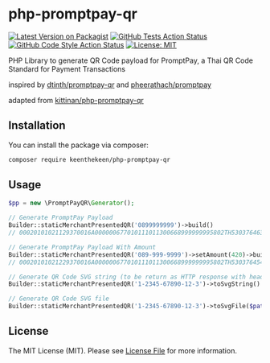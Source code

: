 # php-promptpay-qr
[![Latest Version on Packagist](https://img.shields.io/packagist/v/keenthekeen/php-promptpay-qr.svg?style=flat-square)](https://packagist.org/packages/keenthekeen/php-promptpay-qr)
[![GitHub Tests Action Status](https://img.shields.io/github/workflow/status/keenthekeen/php-promptpay-qr/run-tests?label=tests)](https://github.com/keenthekeen/php-promptpay-qr/actions?query=workflow%3Arun-tests+branch%3Amaster)
[![GitHub Code Style Action Status](https://img.shields.io/github/workflow/status/keenthekeen/php-promptpay-qr/Fix%20PHP%20code%20style%20issues?label=code%20style)](https://github.com/keenthekeen/php-promptpay-qr/actions?query=workflow%3A"Fix+PHP+code+style+issues"+branch%3Amaster)
[![License: MIT](https://img.shields.io/badge/License-MIT-green.svg)](https://opensource.org/licenses/MIT)

PHP Library to generate QR Code payload for PromptPay, a Thai QR Code Standard for Payment Transactions

inspired by [dtinth/promptpay-qr](https://github.com/dtinth/promptpay-qr) and [pheerathach/promptpay](https://github.com/pheerathach/promptpay)

adapted from [kittinan/php-promptpay-qr](https://github.com/kittinan/php-promptpay-qr)

## Installation

You can install the package via composer:

```bash
composer require keenthekeen/php-promptpay-qr
```

## Usage

```php
$pp = new \PromptPayQR\Generator();

// Generate PromptPay Payload
Builder::staticMerchantPresentedQR('0899999999')->build()
// 00020101021129370016A000000677010111011300668999999995802TH53037646304FE29

// Generate PromptPay Payload With Amount
Builder::staticMerchantPresentedQR('089-999-9999')->setAmount(420)->build()
// 00020101021229370016A000000677010111011300668999999995802TH53037645406420.006304CF9E

// Generate QR Code SVG string (to be return as HTTP response with header Content-Type: image/svg+xml)
Builder::staticMerchantPresentedQR('1-2345-67890-12-3')->toSvgString()

// Generate QR Code SVG file
Builder::staticMerchantPresentedQR('1-2345-67890-12-3')->toSvgFile($path)
```

## License

The MIT License (MIT). Please see [License File](LICENSE) for more information.
